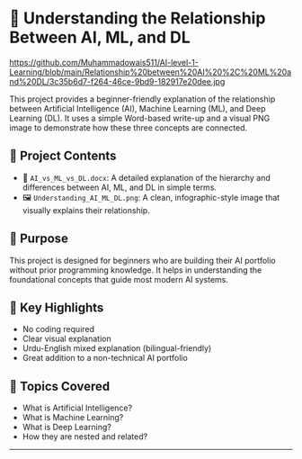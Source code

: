 # 🤖 Understanding the Relationship Between AI, ML, and DL
https://github.com/Muhammadowais511/AI-level-1-Learning/blob/main/Relationship%20between%20AI%20%2C%20ML%20and%20DL/3c35b6d7-f264-46ce-9bd9-182917e20dee.jpg

This project provides a beginner-friendly explanation of the relationship between Artificial Intelligence (AI), Machine Learning (ML), and Deep Learning (DL). It uses a simple Word-based write-up and a visual PNG image to demonstrate how these three concepts are connected.

## 📁 Project Contents

- 📄 `AI_vs_ML_vs_DL.docx`: A detailed explanation of the hierarchy and differences between AI, ML, and DL in simple terms.
- 🖼️ `Understanding_AI_ML_DL.png`: A clean, infographic-style image that visually explains their relationship.

## 🎯 Purpose

This project is designed for beginners who are building their AI portfolio without prior programming knowledge. It helps in understanding the foundational concepts that guide most modern AI systems.

## 📌 Key Highlights

- No coding required
- Clear visual explanation
- Urdu-English mixed explanation (bilingual-friendly)
- Great addition to a non-technical AI portfolio

## 🧠 Topics Covered

- What is Artificial Intelligence?
- What is Machine Learning?
- What is Deep Learning?
- How they are nested and related?

---
